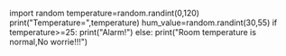 import random
temperature=random.randint(0,120)
print("Temperature=",temperature)
hum_value=random.randint(30,55)
if temperature>=25:
    print("Alarm!")
else:
    print("Room temperature is normal,No worrie!!!")
